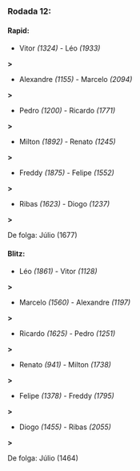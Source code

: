 ### Rodada 12:

#### Rapid:

* Vitor *(1324)*     -     Léo *(1933)*

 **>** 
* Alexandre *(1155)*     -     Marcelo *(2094)*

 **>** 
* Pedro *(1200)*     -     Ricardo *(1771)*

 **>** 
* Milton *(1892)*     -     Renato *(1245)*

 **>** 
* Freddy *(1875)*     -     Felipe *(1552)*

 **>** 
* Ribas *(1623)*     -     Diogo *(1237)*

 **>** 

De folga: Júlio (1677)

#### Blitz:

* Léo *(1861)*     -     Vitor *(1128)*

 **>** 
* Marcelo *(1560)*     -     Alexandre *(1197)*

 **>** 
* Ricardo *(1625)*     -     Pedro *(1251)*

 **>** 
* Renato *(941)*     -     Milton *(1738)*

 **>** 
* Felipe *(1378)*     -     Freddy *(1795)*

 **>** 
* Diogo *(1455)*     -     Ribas *(2055)*

 **>** 

De folga: Júlio (1464)


